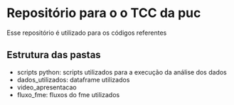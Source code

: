 # Repositório para o o TCC da puc
Esse repositório é utilizado para os códigos referentes 

## Estrutura das pastas
- scripts python: scripts utilizados para a execução da análise dos dados
- dados_utilizados: dataframe utilizados
- video_apresentacao
- fluxo_fme: fluxos do fme utilizados

